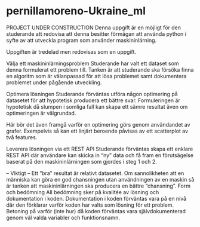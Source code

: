# pernillamoreno-Ukraine_ml

PROJECT UNDER CONSTRUCTION
Denna uppgift är en möjligt för den studerande att redovisa att denna besitter förmågan att använda python i syfte av att utveckla program som använder maskininlärning.

Uppgiften är tredelad men redovisas som en uppgift.

Välja ett maskininlärningsproblem
Studerande har valt ett dataset som denna formulerat ett problem till. Tanken är att studerande ska försöka finna en algoritm som är välanpassad för att lösa problemet samt dokumentera problemet under pågående utveckling.

Optimera lösningen
Studerande förväntas utföra någon optimering på datasetet för att hypotetisk producera ett bättre svar. Formuleringen är hypotetisk då slumpen i somliga fall kan skapa ett sämre resultat även om optimeringen är välgrundad.

Här bör det även framgå varför en optimering görs genom användandet av grafer. Exempelvis så kan ett linjärt beroende påvisas av ett scatterplot av två features.

Leverera lösningen via ett REST API
Studerande förväntas skapa ett enklare REST API där användare kan skicka in “ny” data och få fram en förutsägelse baserat på den maskininlärningen som gjordes i steg 1 och 2.

– Viktigt –
Ett “bra” resultat är relativt datasetet. Om sannolikheten att en människa kan göra en god chansningen utan användningen av en maskin så är tanken att maskininlärningen ska producera en bättre “chansning”.
Form och bedömning
All bedömning sker på kvalitée av lösning och dokumentation i koden. Dokumentation i koden förväntas vara på en nivå där den förklarar varför koden har valts som lösning för ett problem. Betoning på varför (inte hur) då koden förväntas vara självdokumenterad genom väl valda variabler och funktionsnamn.
